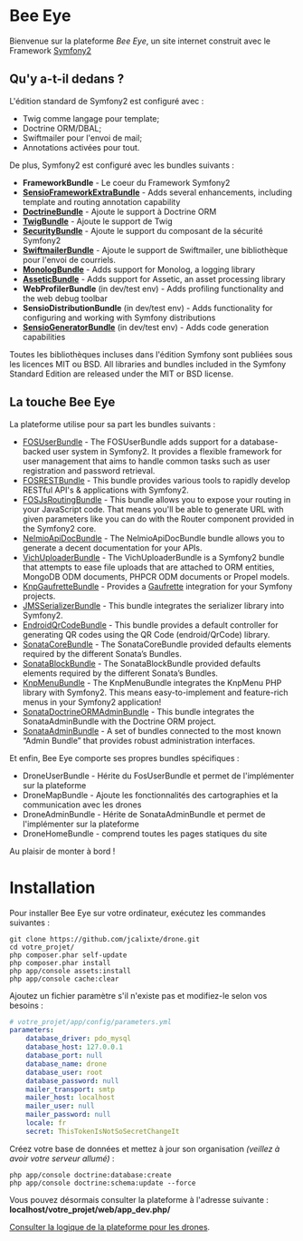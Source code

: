 Bee Eye
========================

Bienvenue sur la plateforme _Bee Eye_, un site internet construit avec le Framework [Symfony2][0]

Qu'y a-t-il dedans ?
--------------

L'édition standard de Symfony2 est configuré avec :

  * Twig comme langage pour template;
  * Doctrine ORM/DBAL;
  * Swiftmailer pour l'envoi de mail;
  * Annotations activées pour tout.

De plus, Symfony2 est configuré avec les bundles suivants :
* **FrameworkBundle** - Le coeur du Framework Symfony2
* [**SensioFrameworkExtraBundle**][6] - Adds several enhancements, including
    template and routing annotation capability
* [**DoctrineBundle**][7] - Ajoute le support à Doctrine ORM
* [**TwigBundle**][8] - Ajoute le support de Twig
* [**SecurityBundle**][9] - Ajoute le support du composant de la sécurité Symfony2
* [**SwiftmailerBundle**][10] - Ajoute le support de Swiftmailer, une bibliothèque pour l'envoi de courriels.
* [**MonologBundle**][11] - Adds support for Monolog, a logging library
* [**AsseticBundle**][12] - Adds support for Assetic, an asset processing
    library
* **WebProfilerBundle** (in dev/test env) - Adds profiling functionality and
    the web debug toolbar
* **SensioDistributionBundle** (in dev/test env) - Adds functionality for
    configuring and working with Symfony distributions
* [**SensioGeneratorBundle**][13] (in dev/test env) - Adds code generation
    capabilities

Toutes les bibliothèques incluses dans l'édition Symfony sont publiées sous les licences MIT ou BSD.
All libraries and bundles included in the Symfony Standard Edition are
released under the MIT or BSD license.

La touche Bee Eye
--------------

La plateforme utilise pour sa part les bundles suivants :
* [FOSUserBundle][14] - The FOSUserBundle adds support for a database-backed user system in Symfony2. It provides a flexible framework for user management that aims to handle common tasks such as user registration and password retrieval.
* [FOSRESTBundle][15] - This bundle provides various tools to rapidly develop RESTful API's & applications with Symfony2. 
* [FOSJsRoutingBundle][16] - This bundle allows you to expose your routing in your JavaScript code. That means you'll be able to generate URL with given parameters like you can do with the Router component provided in the Symfony2 core.
* [NelmioApiDocBundle][17] - The NelmioApiDocBundle bundle allows you to generate a decent documentation for your APIs.
* [VichUploaderBundle][18] - The VichUploaderBundle is a Symfony2 bundle that attempts to ease file uploads that are attached to ORM entities, MongoDB ODM documents, PHPCR ODM documents or Propel models.
* [KnpGaufretteBundle][19] - Provides a [Gaufrette][27] integration for your Symfony projects.
* [JMSSerializerBundle][20] - This bundle integrates the serializer library into Symfony2.
* [EndroidQrCodeBundle][21] - This bundle provides a default controller for generating QR codes using the QR Code (endroid/QrCode) library.
* [SonataCoreBundle][22] - The SonataCoreBundle provided defaults elements required by the different Sonata’s Bundles.
* [SonataBlockBundle][23] - The SonataBlockBundle provided defaults elements required by the different Sonata’s Bundles.
* [KnpMenuBundle][24] - The KnpMenuBundle integrates the KnpMenu PHP library with Symfony2. This means easy-to-implement and feature-rich menus in your Symfony2 application!
* [SonataDoctrineORMAdminBundle][25] - This bundle integrates the SonataAdminBundle with the Doctrine ORM project.
* [SonataAdminBundle][26] - A set of bundles connected to the most known “Admin Bundle” that provides robust administration interfaces. 

Et enfin, Bee Eye comporte ses propres bundles spécifiques :
* DroneUserBundle - Hérite du FosUserBundle et permet de l'implémenter sur la plateforme
* DroneMapBundle - Ajoute les fonctionnalités des cartographies et la communication avec les drones
* DroneAdminBundle - Hérite de SonataAdminBundle et permet de l'implémenter sur la plateforme 
* DroneHomeBundle - comprend toutes les pages statiques du site

Au plaisir de monter à bord !

Installation
============

Pour installer Bee Eye sur votre ordinateur, exécutez les commandes suivantes :

```git
git clone https://github.com/jcalixte/drone.git
cd votre_projet/
php composer.phar self-update
php composer.phar install
php app/console assets:install
php app/console cache:clear
```

Ajoutez un fichier paramètre s'il n'existe pas et modifiez-le selon vos besoins :

```yml
# votre_projet/app/config/parameters.yml
parameters:
    database_driver: pdo_mysql
    database_host: 127.0.0.1
    database_port: null
    database_name: drone
    database_user: root
    database_password: null
    mailer_transport: smtp
    mailer_host: localhost
    mailer_user: null
    mailer_password: null
    locale: fr
    secret: ThisTokenIsNotSoSecretChangeIt
```

Créez votre base de données et mettez à jour son organisation _(veillez à avoir votre serveur allumé)_ :

```git
php app/console doctrine:database:create
php app/console doctrine:schema:update --force
```

Vous pouvez désormais consulter la plateforme à l'adresse suivante : **localhost/votre_projet/web/app_dev.php/**

[Consulter la logique de la plateforme pour les drones][28].

[0]:  https://symfony.com/
[1]:  http://symfony.com/doc/2.6/book/installation.html
[6]:  http://symfony.com/doc/2.6/bundles/SensioFrameworkExtraBundle/index.html
[7]:  http://symfony.com/doc/2.6/book/doctrine.html
[8]:  http://symfony.com/doc/2.6/book/templating.html
[9]:  http://symfony.com/doc/2.6/book/security.html
[10]: http://symfony.com/doc/2.6/cookbook/email.html
[11]: http://symfony.com/doc/2.6/cookbook/logging/monolog.html
[12]: http://symfony.com/doc/2.6/cookbook/assetic/asset_management.html
[13]: http://symfony.com/doc/2.6/bundles/SensioGeneratorBundle/index.html
[14]: https://github.com/FriendsOfSymfony/FOSUserBundle
[15]: https://github.com/FriendsOfSymfony/FOSRestBundle
[16]: https://github.com/FriendsOfSymfony/FOSJsRoutingBundle
[17]: https://github.com/nelmio/NelmioApiDocBundle
[18]: https://github.com/dustin10/VichUploaderBundle
[19]: https://github.com/KnpLabs/KnpGaufretteBundle
[20]: https://github.com/schmittjoh/JMSSerializerBundle
[21]: https://github.com/endroid/EndroidQrCodeBundle
[22]: https://github.com/sonata-project/SonataCoreBundle
[23]: https://github.com/sonata-project/SonataBlockBundle
[24]: https://github.com/KnpLabs/KnpMenuBundle
[25]: https://github.com/sonata-project/SonataDoctrineORMAdminBundle
[26]: https://github.com/sonata-project/SonataAdminBundle
[27]: https://github.com/KnpLabs/Gaufrette
[28]: /web/javascript/